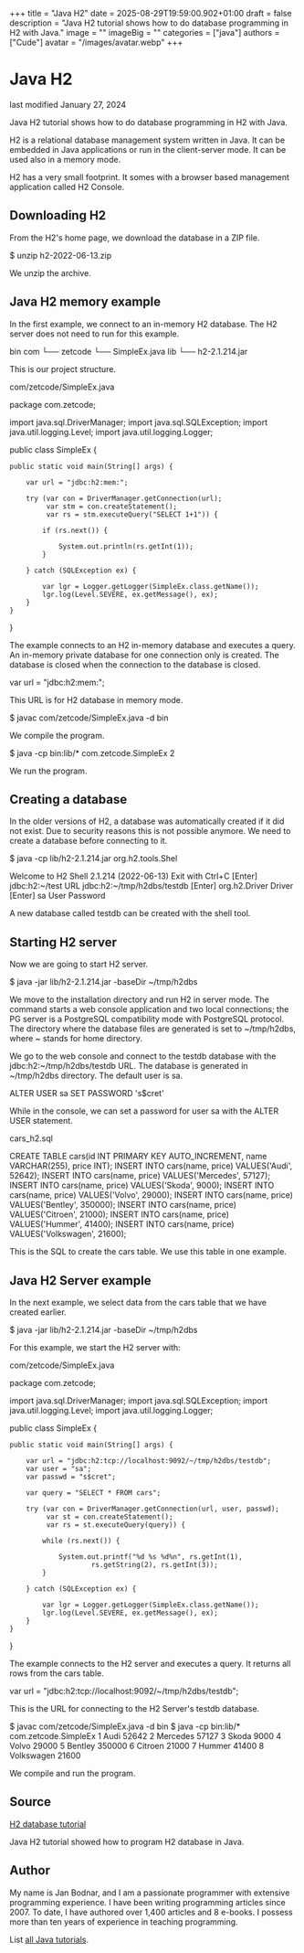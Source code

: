+++
title = "Java H2"
date = 2025-08-29T19:59:00.902+01:00
draft = false
description = "Java H2 tutorial shows how to do database programming in H2 with Java."
image = ""
imageBig = ""
categories = ["java"]
authors = ["Cude"]
avatar = "/images/avatar.webp"
+++

# Java H2

last modified January 27, 2024

 

Java H2 tutorial shows how to do database programming in H2 with Java.

H2 is a relational database management system written in Java. It can
be embedded in Java applications or run in the client-server mode. It can be
used also in a memory mode.

H2 has a very small footprint. It somes with a browser based management
application called H2 Console.

## Downloading H2

From the H2's home page, we download the database in a ZIP file.

$ unzip h2-2022-06-13.zip

We unzip the archive.

## Java H2 memory example

In the first example, we connect to an in-memory H2 database.
The H2 server does not need to run for this example.

bin
com
└── zetcode
    └── SimpleEx.java
lib
└── h2-2.1.214.jar

This is our project structure.

com/zetcode/SimpleEx.java
  

package com.zetcode;

import java.sql.DriverManager;
import java.sql.SQLException;
import java.util.logging.Level;
import java.util.logging.Logger;

public class SimpleEx {

    public static void main(String[] args) {

        var url = "jdbc:h2:mem:";

        try (var con = DriverManager.getConnection(url);
             var stm = con.createStatement();
             var rs = stm.executeQuery("SELECT 1+1")) {

            if (rs.next()) {

                System.out.println(rs.getInt(1));
            }

        } catch (SQLException ex) {

            var lgr = Logger.getLogger(SimpleEx.class.getName());
            lgr.log(Level.SEVERE, ex.getMessage(), ex);
        }
    }
}

The example connects to an H2 in-memory database and executes a query.
An in-memory private database for one connection only is created. The database
is closed when the connection to the database is closed.

var url = "jdbc:h2:mem:";

This URL is for H2 database in memory mode.

$ javac com/zetcode/SimpleEx.java -d bin

We compile the program.

$ java -cp bin:lib/* com.zetcode.SimpleEx
2

We run the program.

## Creating a database

In the older versions of H2, a database was automatically created if it did not
exist. Due to security reasons this is not possible anymore. We need to create a
database before connecting to it.

$ java -cp lib/h2-2.1.214.jar org.h2.tools.Shel

Welcome to H2 Shell 2.1.214 (2022-06-13)
Exit with Ctrl+C
[Enter]   jdbc:h2:~/test
URL       jdbc:h2:~/tmp/h2dbs/testdb
[Enter]   org.h2.Driver
Driver
[Enter]   sa
User
Password

A new database called testdb can be created with the shell tool.

## Starting H2 server

Now we are going to start H2 server.

$ java -jar lib/h2-2.1.214.jar -baseDir ~/tmp/h2dbs

We move to the installation directory and run H2 in server mode. The command
starts a web console application and two local connections; the PG server is a
PostgreSQL compatibility mode with PostgreSQL protocol. The directory where the
database files are generated is set to ~/tmp/h2dbs, where ~ stands
for home directory.

We go to the web console and connect to the testdb database with
the jdbc:h2:~/tmp/h2dbs/testdb URL. The database is generated in
~/tmp/h2dbs directory. The default user is sa.

ALTER USER sa SET PASSWORD 's$cret'

While in the console, we can set a password for user sa with the
ALTER USER statement.

cars_h2.sql
  

CREATE TABLE cars(id INT PRIMARY KEY AUTO_INCREMENT, name VARCHAR(255), price INT);
INSERT INTO cars(name, price) VALUES('Audi', 52642);
INSERT INTO cars(name, price) VALUES('Mercedes', 57127);
INSERT INTO cars(name, price) VALUES('Skoda', 9000);
INSERT INTO cars(name, price) VALUES('Volvo', 29000);
INSERT INTO cars(name, price) VALUES('Bentley', 350000);
INSERT INTO cars(name, price) VALUES('Citroen', 21000);
INSERT INTO cars(name, price) VALUES('Hummer', 41400);
INSERT INTO cars(name, price) VALUES('Volkswagen', 21600);

This is the SQL to create the cars table. We use this table in
one example.

## Java H2 Server example

In the next example, we select data from the cars table that we have created 
earlier.

$ java -jar lib/h2-2.1.214.jar -baseDir ~/tmp/h2dbs

For this example, we start the H2 server with:

com/zetcode/SimpleEx.java
  

package com.zetcode;

import java.sql.DriverManager;
import java.sql.SQLException;
import java.util.logging.Level;
import java.util.logging.Logger;

public class SimpleEx {

    public static void main(String[] args) {

        var url = "jdbc:h2:tcp://localhost:9092/~/tmp/h2dbs/testdb";
        var user = "sa";
        var passwd = "s$cret";

        var query = "SELECT * FROM cars";

        try (var con = DriverManager.getConnection(url, user, passwd);
             var st = con.createStatement();
             var rs = st.executeQuery(query)) {

            while (rs.next()) {

                System.out.printf("%d %s %d%n", rs.getInt(1),
                        rs.getString(2), rs.getInt(3));
            }

        } catch (SQLException ex) {

            var lgr = Logger.getLogger(SimpleEx.class.getName());
            lgr.log(Level.SEVERE, ex.getMessage(), ex);
        }
    }
}

The example connects to the H2 server and executes a query. It returns all rows
from the cars table.

var url = "jdbc:h2:tcp://localhost:9092/~/tmp/h2dbs/testdb";

This is the URL for connecting to the H2 Server's testdb database.

$ javac com/zetcode/SimpleEx.java -d bin
$ java -cp bin:lib/* com.zetcode.SimpleEx 
1 Audi 52642
2 Mercedes 57127
3 Skoda 9000
4 Volvo 29000
5 Bentley 350000
6 Citroen 21000
7 Hummer 41400
8 Volkswagen 21600

We compile and run the program.

## Source

[H2 database tutorial](https://www.h2database.com/html/tutorial.html)

Java H2 tutorial showed how to program H2 database in Java.

## Author

My name is Jan Bodnar, and I am a passionate programmer with extensive
programming experience. I have been writing programming articles since 2007.
To date, I have authored over 1,400 articles and 8 e-books. I possess more
than ten years of experience in teaching programming.

List [all Java tutorials](/java/).